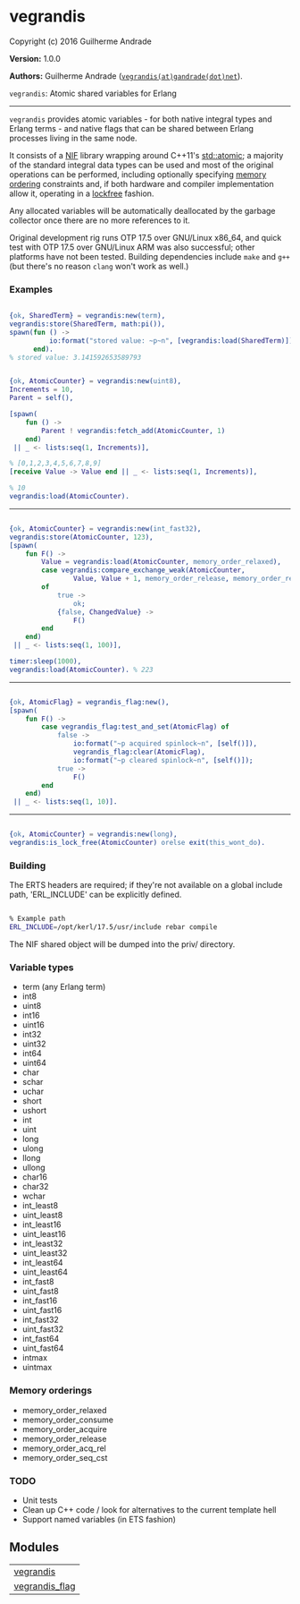 

# vegrandis #

Copyright (c) 2016 Guilherme Andrade

__Version:__ 1.0.0

__Authors:__ Guilherme Andrade ([`vegrandis(at)gandrade(dot)net`](mailto:vegrandis(at)gandrade(dot)net)).

`vegrandis`: Atomic shared variables for Erlang

---------

`vegrandis` provides atomic variables - for both native integral types and Erlang terms - and native flags that can be shared between Erlang processes living in the same node.

It consists of a [NIF](http://erlang.org/doc/man/erl_nif.md) library wrapping around C++11's [std::atomic](http://en.cppreference.com/w/cpp/atomic/atomic); a majority of the standard integral data types can be used and most of the original operations can be performed, including optionally specifying [memory ordering](http://en.cppreference.com/w/cpp/atomic/memory_order) constraints and, if both hardware and compiler implementation allow it, operating in a [lockfree](http://en.cppreference.com/w/cpp/atomic/atomic_is_lock_free) fashion.

Any allocated variables will be automatically deallocated by the garbage collector once there are no more references to it.

Original development rig runs OTP 17.5 over GNU/Linux x86_64, and quick test with OTP 17.5 over GNU/Linux ARM was also successful; other platforms have not been tested. Building dependencies include `make` and `g++` (but there's no reason `clang` won't work as well.)


### <a name="Examples">Examples</a> ###


```erlang

{ok, SharedTerm} = vegrandis:new(term),
vegrandis:store(SharedTerm, math:pi()),
spawn(fun () ->
          io:format("stored value: ~p~n", [vegrandis:load(SharedTerm)])
      end).
% stored value: 3.141592653589793

```

```erlang

{ok, AtomicCounter} = vegrandis:new(uint8),
Increments = 10,
Parent = self(),

[spawn(
    fun () ->
        Parent ! vegrandis:fetch_add(AtomicCounter, 1)
    end)
 || _ <- lists:seq(1, Increments)],

% [0,1,2,3,4,5,6,7,8,9]
[receive Value -> Value end || _ <- lists:seq(1, Increments)],

% 10
vegrandis:load(AtomicCounter).

```


---------


```erlang

{ok, AtomicCounter} = vegrandis:new(int_fast32),
vegrandis:store(AtomicCounter, 123),
[spawn(
    fun F() ->
        Value = vegrandis:load(AtomicCounter, memory_order_relaxed),
        case vegrandis:compare_exchange_weak(AtomicCounter,
                Value, Value + 1, memory_order_release, memory_order_relaxed)
        of
            true ->
                ok;
            {false, ChangedValue} ->
                F()
        end
    end)
 || _ <- lists:seq(1, 100)],

timer:sleep(1000),
vegrandis:load(AtomicCounter). % 223

```


---------


```erlang

{ok, AtomicFlag} = vegrandis_flag:new(),
[spawn(
    fun F() ->
        case vegrandis_flag:test_and_set(AtomicFlag) of
            false ->
                io:format("~p acquired spinlock~n", [self()]),
                vegrandis_flag:clear(AtomicFlag),
                io:format("~p cleared spinlock~n", [self()]);
            true ->
                F()
        end
    end)
 || _ <- lists:seq(1, 10)].

```


---------


```erlang

{ok, AtomicCounter} = vegrandis:new(long),
vegrandis:is_lock_free(AtomicCounter) orelse exit(this_wont_do).

```


### <a name="Building">Building</a> ###

The ERTS headers are required; if they're not available on a global include path, 'ERL_INCLUDE' can be explicitly defined.

```bash

% Example path
ERL_INCLUDE=/opt/kerl/17.5/usr/include rebar compile

```


The NIF shared object will be dumped into the priv/ directory.


### <a name="Variable_types">Variable types</a> ###


* term (any Erlang term)
* int8
* uint8
* int16
* uint16
* int32
* uint32
* int64
* uint64
* char
* schar
* uchar
* short
* ushort
* int
* uint
* long
* ulong
* llong
* ullong
* char16
* char32
* wchar
* int_least8
* uint_least8
* int_least16
* uint_least16
* int_least32
* uint_least32
* int_least64
* uint_least64
* int_fast8
* uint_fast8
* int_fast16
* uint_fast16
* int_fast32
* uint_fast32
* int_fast64
* uint_fast64
* intmax
* uintmax


### <a name="Memory_orderings">Memory orderings</a> ###


* memory_order_relaxed
* memory_order_consume
* memory_order_acquire
* memory_order_release
* memory_order_acq_rel
* memory_order_seq_cst


### <a name="TODO">TODO</a> ###

* Unit tests
* Clean up C++ code / look for alternatives to the current template hell
* Support named variables (in ETS fashion)


## Modules ##


<table width="100%" border="0" summary="list of modules">
<tr><td><a href="https://github.com/g-andrade/vegrandis/blob/master/doc/vegrandis.md" class="module">vegrandis</a></td></tr>
<tr><td><a href="https://github.com/g-andrade/vegrandis/blob/master/doc/vegrandis_flag.md" class="module">vegrandis_flag</a></td></tr></table>

